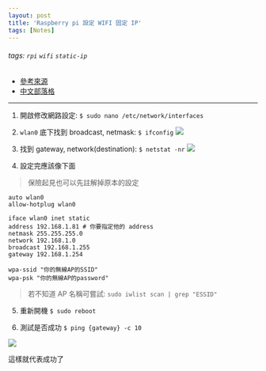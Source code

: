 ```yaml
---
layout: post
title: 'Raspberry pi 設定 WIFI 固定 IP'
tags: [Notes]
---
```


###### tags: `rpi` `wifi` `static-ip`

* [參考來源](https://www.modmypi.com/blog/tutorial-how-to-give-your-raspberry-pi-a-static-ip-address)
* [中文部落格](http://onionys.blogspot.tw/2015/03/raspberry-pi-wifi.html)

---

1. 開啟修改網路設定: `$ sudo nano /etc/network/interfaces`
2. `wlan0` 底下找到 broadcast, netmask: `$ ifconfig` 
![](https://i.imgur.com/AzxbMuC.png)

3. 找到 gateway, network(destination): `$ netstat -nr`
![](https://i.imgur.com/sRSjekK.png)

4. 設定完應該像下面
> 保險起見也可以先註解掉原本的設定
```
auto wlan0
allow-hotplug wlan0

iface wlan0 inet static
address 192.168.1.81 # 你要指定他的 address
netmask 255.255.255.0 
network 192.168.1.0 
broadcast 192.168.1.255 
gateway 192.168.1.254 

wpa-ssid "你的無線AP的SSID"
wpa-psk "你的無線AP的password"
```
>若不知道 AP 名稱可嘗試: `sudo iwlist scan | grep
 "ESSID"`
 
5. 重新開機 `$ sudo reboot`

6. 測試是否成功 `$ ping {gateway} -c 10`

![](https://i.imgur.com/lP4sLt7.png)

這樣就代表成功了
